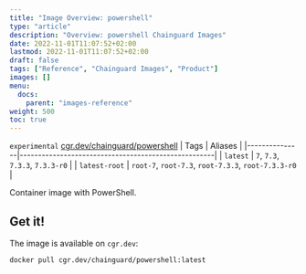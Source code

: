 ```yaml
---
title: "Image Overview: powershell"
type: "article"
description: "Overview: powershell Chainguard Images"
date: 2022-11-01T11:07:52+02:00
lastmod: 2022-11-01T11:07:52+02:00
draft: false
tags: ["Reference", "Chainguard Images", "Product"]
images: []
menu:
  docs:
    parent: "images-reference"
weight: 500
toc: true
---
```


`experimental` [cgr.dev/chainguard/powershell](https://github.com/chainguard-images/images/tree/main/images/powershell)
| Tags          | Aliases                                             |
|---------------|-----------------------------------------------------|
| `latest`      | `7`, `7.3`, `7.3.3`, `7.3.3-r0`                     |
| `latest-root` | `root-7`, `root-7.3`, `root-7.3.3`, `root-7.3.3-r0` |



Container image with PowerShell.

## Get it!

The image is available on `cgr.dev`:

    docker pull cgr.dev/chainguard/powershell:latest
